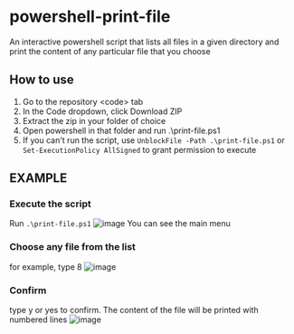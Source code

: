 # powershell-print-file
An interactive powershell script that lists all files in a given directory and print the content of any particular file that you choose

## How to use
1. Go to the repository \<code\> tab
2. In the Code dropdown, click Download ZIP
3. Extract the zip in your folder of choice
4. Open powershell in that folder and run .\print-file.ps1
5. If you can't run the script, use `UnblockFile -Path .\print-file.ps1` or `Set-ExecutionPolicy AllSigned` to grant permission to execute

## EXAMPLE
### Execute the script
Run `.\print-file.ps1`
![image](https://user-images.githubusercontent.com/51367111/147822535-e87d9d78-0c30-4bf9-910b-c80ed6c19311.png)
You can see the main menu

### Choose any file from the list
for example, type 8
![image](https://user-images.githubusercontent.com/51367111/147822577-ac4dc3d4-70b4-4ac4-8750-3207ede57292.png)

### Confirm
type y or yes to confirm. The content of the file will be printed with numbered lines
![image](https://user-images.githubusercontent.com/51367111/147822808-4926a4e8-be0b-4f83-8460-dc1f594934c5.png)
